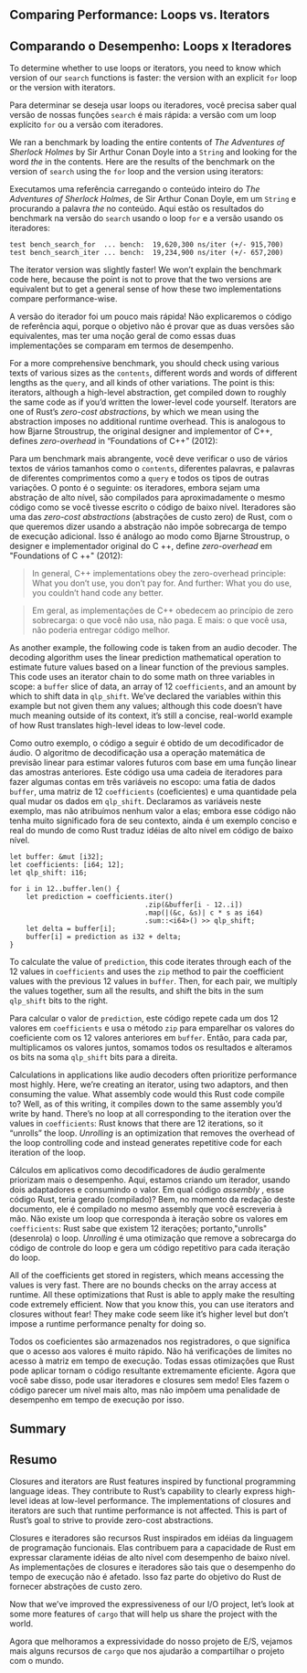 ## Comparing Performance: Loops vs. Iterators
## Comparando o Desempenho: Loops x Iteradores

To determine whether to use loops or iterators, you need to know which version
of our `search` functions is faster: the version with an explicit `for` loop or
the version with iterators.

Para determinar se deseja usar loops ou iteradores, você precisa saber qual versão 
de nossas funções `search` é mais rápida: a versão com um loop explícito `for` ou 
a versão com iteradores.

We ran a benchmark by loading the entire contents of *The Adventures of
Sherlock Holmes* by Sir Arthur Conan Doyle into a `String` and looking for the
word *the* in the contents. Here are the results of the benchmark on the
version of `search` using the `for` loop and the version using iterators:

Executamos uma referência carregando o conteúdo inteiro do *The Adventures of 
Sherlock Holmes*, de Sir Arthur Conan Doyle, em um `String` e procurando a palavra 
*the* no conteúdo. Aqui estão os resultados do benchmark na versão do `search` 
usando o loop `for` e a versão usando os iteradores:

```text
test bench_search_for  ... bench:  19,620,300 ns/iter (+/- 915,700)
test bench_search_iter ... bench:  19,234,900 ns/iter (+/- 657,200)
```

The iterator version was slightly faster! We won’t explain the benchmark code
here, because the point is not to prove that the two versions are equivalent
but to get a general sense of how these two implementations compare
performance-wise.

A versão do iterador foi um pouco mais rápida! Não explicaremos o código de 
referência aqui, porque o objetivo não é provar que as duas versões são equivalentes, 
mas ter uma noção geral de como essas duas implementações se comparam em termos de 
desempenho.

For a more comprehensive benchmark, you should check using various texts of
various sizes as the `contents`, different words and words of different lengths
as the `query`, and all kinds of other variations. The point is this:
iterators, although a high-level abstraction, get compiled down to roughly the
same code as if you’d written the lower-level code yourself. Iterators are one
of Rust’s *zero-cost abstractions*, by which we mean using the abstraction
imposes no additional runtime overhead. This is analogous to how Bjarne
Stroustrup, the original designer and implementor of C++, defines
*zero-overhead* in “Foundations of C++” (2012):

Para um benchmark mais abrangente, você deve verificar o uso de vários textos de 
vários tamanhos como o `contents`, diferentes palavras, e palavras de diferentes 
comprimentos como a `query` e todos os tipos de outras variações. O ponto é o seguinte: 
os iteradores, embora sejam uma abstração de alto nível, são compilados para 
aproximadamente o mesmo código como se você tivesse escrito o código de baixo nível. 
Iteradores são uma das *zero-cost abstractions* (abstrações de custo zero) de Rust, 
com o que queremos dizer usando a abstração não impõe sobrecarga de tempo de execução 
adicional. Isso é análogo ao modo como Bjarne Stroustrup, o designer e implementador 
original do C ++, define *zero-overhead* em "Foundations of C ++" (2012):

> In general, C++ implementations obey the zero-overhead principle: What you
> don’t use, you don’t pay for. And further: What you do use, you couldn’t hand
> code any better.

> Em geral, as implementações de C++ obedecem ao princípio de zero sobrecarga: 
> o que você não usa, não paga. E mais: o que você usa, não poderia entregar código
> melhor.

As another example, the following code is taken from an audio decoder. The
decoding algorithm uses the linear prediction mathematical operation to
estimate future values based on a linear function of the previous samples. This
code uses an iterator chain to do some math on three variables in scope: a
`buffer` slice of data, an array of 12 `coefficients`, and an amount by which
to shift data in `qlp_shift`. We’ve declared the variables within this example
but not given them any values; although this code doesn’t have much meaning
outside of its context, it’s still a concise, real-world example of how Rust
translates high-level ideas to low-level code.

Como outro exemplo, o código a seguir é obtido de um decodificador de áudio. 
O algoritmo de decodificação usa a operação matemática de previsão linear para 
estimar valores futuros com base em uma função linear das amostras anteriores. 
Este código usa uma cadeia de iteradores para fazer algumas contas em três 
variáveis no escopo: uma fatia de dados `buffer`, uma matriz de 12 `coefficients` 
(coeficientes) e uma quantidade pela qual mudar os dados em `qlp_shift`. Declaramos 
as variáveis neste exemplo, mas não atribuímos nenhum valor a elas; embora esse código 
não tenha muito significado fora de seu contexto, ainda é um exemplo conciso e real 
do mundo de como Rust traduz idéias de alto nível em código de baixo nível.

```rust,ignore
let buffer: &mut [i32];
let coefficients: [i64; 12];
let qlp_shift: i16;

for i in 12..buffer.len() {
    let prediction = coefficients.iter()
                                 .zip(&buffer[i - 12..i])
                                 .map(|(&c, &s)| c * s as i64)
                                 .sum::<i64>() >> qlp_shift;
    let delta = buffer[i];
    buffer[i] = prediction as i32 + delta;
}
```

To calculate the value of `prediction`, this code iterates through each of the
12 values in `coefficients` and uses the `zip` method to pair the coefficient
values with the previous 12 values in `buffer`. Then, for each pair, we
multiply the values together, sum all the results, and shift the bits in the
sum `qlp_shift` bits to the right.

Para calcular o valor de `prediction`, este código repete cada um dos 12 valores 
em `coefficients` e usa o método `zip` para emparelhar os valores do coeficiente 
com os 12 valores anteriores em `buffer`. Então, para cada par, multiplicamos os 
valores juntos, somamos todos os resultados e alteramos os bits na soma `qlp_shift` 
bits para a direita.

Calculations in applications like audio decoders often prioritize performance
most highly. Here, we’re creating an iterator, using two adaptors, and then
consuming the value. What assembly code would this Rust code compile to? Well,
as of this writing, it compiles down to the same assembly you’d write by hand.
There’s no loop at all corresponding to the iteration over the values in
`coefficients`: Rust knows that there are 12 iterations, so it “unrolls” the
loop. *Unrolling* is an optimization that removes the overhead of the loop
controlling code and instead generates repetitive code for each iteration of
the loop.

Cálculos em aplicativos como decodificadores de áudio geralmente priorizam mais o 
desempenho. Aqui, estamos criando um iterador, usando dois adaptadores e consumindo 
o valor. Em qual código _assembly_ , esse código Rust, teria gerado (compilado)? 
Bem, no momento da redação deste documento, ele é compilado no mesmo assembly que 
você escreveria à mão. Não existe um loop que corresponda à iteração sobre os valores 
em `coefficients`: Rust sabe que existem 12 iterações; portanto,"unrolls" (desenrola) 
o loop. *Unrolling* é uma otimização que remove a sobrecarga do código de controle do 
loop e gera um código repetitivo para cada iteração do loop.

All of the coefficients get stored in registers, which means accessing the
values is very fast. There are no bounds checks on the array access at runtime.
All these optimizations that Rust is able to apply make the resulting code
extremely efficient. Now that you know this, you can use iterators and closures
without fear! They make code seem like it’s higher level but don’t impose a
runtime performance penalty for doing so.

Todos os coeficientes são armazenados nos registradores, o que significa que o 
acesso aos valores é muito rápido. Não há verificações de limites no acesso à matriz 
em tempo de execução. Todas essas otimizações que Rust pode aplicar tornam o código 
resultante extremamente eficiente. Agora que você sabe disso, pode usar iteradores e 
closures sem medo! Eles fazem o código parecer um nível mais alto, mas não impõem uma 
penalidade de desempenho em tempo de execução por isso.

## Summary
## Resumo

Closures and iterators are Rust features inspired by functional programming
language ideas. They contribute to Rust’s capability to clearly express
high-level ideas at low-level performance. The implementations of closures and
iterators are such that runtime performance is not affected. This is part of
Rust’s goal to strive to provide zero-cost abstractions.

Closures e iteradores são recursos Rust inspirados em idéias da linguagem de programação 
funcionais. Elas contribuem para a capacidade de Rust em expressar claramente idéias 
de alto nível com desempenho de baixo nível. As implementações de closures e iteradores 
são tais que o desempenho do tempo de execução não é afetado. Isso faz parte do objetivo 
do Rust de fornecer abstrações de custo zero.

Now that we’ve improved the expressiveness of our I/O project, let’s look at
some more features of `cargo` that will help us share the project with the
world.

Agora que melhoramos a expressividade do nosso projeto de E/S, vejamos mais alguns recursos 
de `cargo` que nos ajudarão a compartilhar o projeto com o mundo.